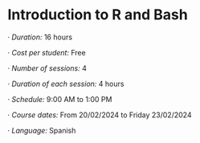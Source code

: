 # Introduction to R and Bash

· *Duration:* 16 hours

· *Cost per student:* Free

· *Number of sessions:* 4

· *Duration of each session:* 4 hours

· *Schedule:* 9:00 AM to 1:00 PM

· *Course dates:* From 20/02/2024 to Friday 23/02/2024

· *Language:* Spanish
